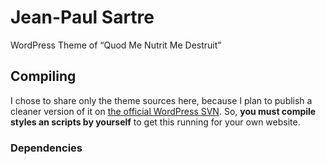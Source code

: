 # Jean-Paul Sartre
WordPress Theme of “Quod Me Nutrit Me Destruit”

## Compiling

I chose to share only the theme sources here, because I plan to publish a cleaner version of it on [the official WordPress SVN](https://themes.svn.wordpress.org/). So, **you must compile styles an scripts by yourself** to get this running for your own website.

### Dependencies
